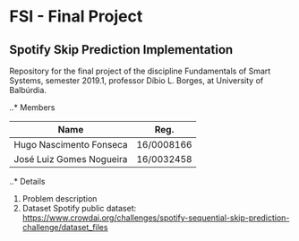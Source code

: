 # FSI - Final Project
## Spotify Skip Prediction Implementation

Repository for the final project of the discipline Fundamentals of Smart Systems, semester 2019.1, professor Díbio L. Borges, at University of Balbúrdia.

..* Members 

| Name                     | Reg.       |
|--------------------------|------------|
| Hugo Nascimento Fonseca  | 16/0008166 |
| José Luiz Gomes Nogueira | 16/0032458 |

..* Details
1.  Problem description
2.  Dataset
    Spotify public dataset: https://www.crowdai.org/challenges/spotify-sequential-skip-prediction-challenge/dataset_files
